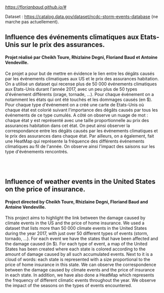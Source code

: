 <i>https://florianbaud.github.io/#</i>

Dataset : https://catalog.data.gov/dataset/ncdc-storm-events-database (ne marche pas actuellement).

## Influence des événements climatiques aux Etats-Unis sur le prix des assurances.
#### Projet réalisé par Cheikh Toure, Rhizlaine Degni, Floriand Baud et Antoine Vendeville.

Ce projet a pour but de mettre en évidence le lien entre les dégâts causés par les événements climatiques aux US et le prix des assurances habitation.
On a utilisé un dataset qui recense plus de 50 000 événements climatiques aux Etats-Unis durant l'année 2017, avec un peu plus de 50 types d'événement
différents (orage, tornade, ...). Pour chaque événement on a notamment les états qui ont été touchés et les dommages causés (en $). Pour chaque type
d'événement on a créé une carte de Etats-Unis où chaque état est colorié suivant l'importance des dégâts causés par tous les événements de ce type cumulés.
A côté on observe un nuage de mot : chaque état y est représenté avec une taille proportionnelle au prix des assurances habitation dans cet état. On peut ainsi
observer la correspondance entre les dégâts causés par les événements climatiques et le prix des assurances dans chaque état.
Par ailleurs, on a également, fait une HeatMap qui représente la fréquence des différents événements climatiques au fil de l'année. On observe ainsi l'impact
des saisons sur les type d'événements rencontrés.

<br></br>

## Influence of weather events in the United States on the price of insurance. 
#### Project directed by Cheikh Toure, Rhizlaine Degni, Floriand Baud and Antoine Vendeville.

This project aims to highlight the link between the damage caused by climate events in the US and the price of home insurance. We used a dataset that lists more than 50 000 climate events in the United States during the year 2017, with just over 50 different types of events (storm, tornado, ...). For each event we have the states that have been affected and the damage caused (in $). For each type of event, a map of the United States has been created where each state is colored according to the amount of damage caused by all such accumulated events. Next to it is a cloud of words: each state is represented with a size proportional to the price of home insurance in this state. We can observe the correspondence between the damage caused by climate events and the price of insurance in each state. In addition, we have also done a HeatMap which represents the frequency of different climatic events throughout the year. We observe the impact of the seasons on the types of events encountered.
